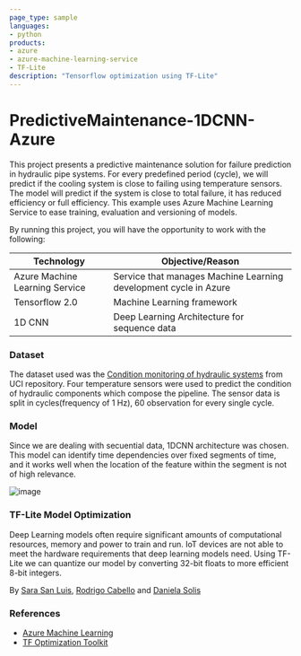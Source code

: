 ```yaml
---
page_type: sample
languages:
- python
products:
- azure
- azure-machine-learning-service
- TF-Lite
description: "Tensorflow optimization using TF-Lite"
---
```

# PredictiveMaintenance-1DCNN-Azure


This project presents a predictive maintenance solution for failure prediction in hydraulic pipe systems. For every predefined period (cycle), we will predict if the cooling system is close to failing using temperature sensors. The model will predict if the system is close to total failure, it has reduced efficiency or full efficiency. This example uses Azure Machine Learning Service to ease training, evaluation and versioning of models.


By running this project, you will have the opportunity to work with the following: 

|Technology|Objective/Reason|
|----------|----------------|
|Azure Machine Learning Service|Service that manages Machine Learning development cycle in Azure |
|Tensorflow 2.0|Machine Learning framework|
|1D CNN|Deep Learning Architecture for sequence data|


### Dataset
The dataset used was the [Condition monitoring of hydraulic systems](https://archive.ics.uci.edu/ml/datasets/Condition+monitoring+of+hydraulic+systems#) from UCI repository. Four temperature sensors were used to predict the condition of hydraulic components which compose the pipeline. The sensor data  is split in cycles(frequency of 1 Hz), 60 observation for every single cycle. 


### Model
Since we are dealing with secuential data,  1DCNN  architecture was chosen. This model can identify time dependencies over fixed segments of time, and it works well when the location of the feature within the segment is not of high relevance.

![image](https://user-images.githubusercontent.com/7260235/115911988-14aae000-a46f-11eb-87ab-456ce27325a3.png)


### TF-Lite Model Optimization
Deep Learning models often require significant amounts of computational resources, memory and power to train and run. IoT devices are not able to meet the hardware requirements that deep learning models need. Using TF-Lite we can quantize our model by converting 32-bit floats to more efficient 8-bit integers. 

By [Sara San Luis](https://github.com/xoubinha), [Rodrigo Cabello](https://github.com/mrcabellom) and [Daniela Solis](https://github.com/Danysolism)

### References
- [Azure Machine Learning](https://docs.microsoft.com/en-us/azure/machine-learning)
- [TF Optimization Toolkit](https://www.tensorflow.org/lite/guide/get_started)
